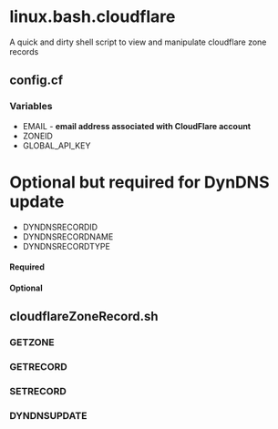 # linux.bash.cloudflare
A quick and dirty shell script to view and manipulate cloudflare zone records
## config.cf
### Variables
* EMAIL - **email address associated with CloudFlare account**
* ZONEID
* GLOBAL_API_KEY

# Optional but required for DynDNS update
* DYNDNSRECORDID
* DYNDNSRECORDNAME
* DYNDNSRECORDTYPE

#### Required

#### Optional
## cloudflareZoneRecord.sh
### GETZONE
### GETRECORD
### SETRECORD
### DYNDNSUPDATE
